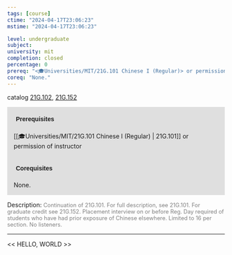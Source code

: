 ```yaml
---
tags: [course]
ctime: "2024-04-17T23:06:23"
mstime: "2024-04-17T23:06:23"

level: undergraduate
subject: 
university: mit
completion: closed
percentage: 0
prereq: "<🎓Universities/MIT/21G.101 Chinese I (Regular)> or permission of instructor"
coreq: "None."
---
```


catalog [21G.102](http://student.mit.edu/catalog/m21Gb.html#21G.102), [21G.152](http://student.mit.edu/catalog/m21Gb.html#21G.152)

<span style="display: block; padding: 15px; background-color: rgb(100, 100, 100, 0.2);"><font id="m_prereq2147_0" style="display: block; font-family: Arial, sans-serif; font-weight: bold; padding: 5px">Prerequisites</font><br><span id="prereq2147_0">[[🎓Universities/MIT/21G.101 Chinese I (Regular) | 21G.101]] or permission of instructor</span></span>
<span style="display: block; padding: 15px; background-color: rgb(100, 100, 100, 0.2);"><font id="m_coreq2147_0" style="display: block; font-family: Arial, sans-serif; font-weight: bold; padding: 5px">Corequisites</font><br><span id="coreq2147_0">None.</span></span>

<font style="">Description:</font>
<font style="color: grey; font-size: 0.8rem;">Continuation of 21G.101. For full description, see 21G.101. For graduate credit see 21G.152. Placement interview on or before Reg. Day required of students who have had prior exposure of Chinese elsewhere. Limited to 16 per section. No listeners.</font>



---

<< HELLO, WORLD >>
